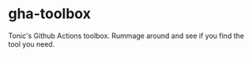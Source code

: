 # gha-toolbox

Tonic's Github Actions toolbox. Rummage around and see if you find the tool you
need.

